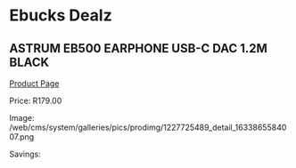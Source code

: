 
# Ebucks Dealz
## ASTRUM EB500 EARPHONE USB-C DAC 1.2M BLACK
[Product Page](https://www.ebucks.com/web/shop/productSelected.do?prodId=1227725489&catId=1207273786)

Price: R179.00

Image: /web/cms/system/galleries/pics/prodimg/1227725489_detail_1633865584007.png

Savings: 


	